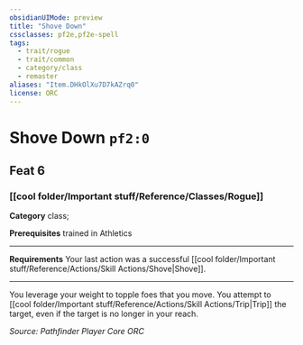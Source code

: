 ```yaml
---
obsidianUIMode: preview
title: "Shove Down"
cssclasses: pf2e,pf2e-spell
tags:
  - trait/rogue
  - trait/common
  - category/class
  - remaster
aliases: "Item.DHkOlXu7D7kAZrq0"
license: ORC
---
```

# Shove Down `pf2:0`
## Feat 6
### [[cool folder/Important stuff/Reference/Classes/Rogue]]

**Category** class; 



**Prerequisites** trained in Athletics
* * *
**Requirements** Your last action was a successful [[cool folder/Important stuff/Reference/Actions/Skill Actions/Shove|Shove]].

* * *

You leverage your weight to topple foes that you move. You attempt to [[cool folder/Important stuff/Reference/Actions/Skill Actions/Trip|Trip]] the target, even if the target is no longer in your reach.

*Source: Pathfinder Player Core*
*ORC*